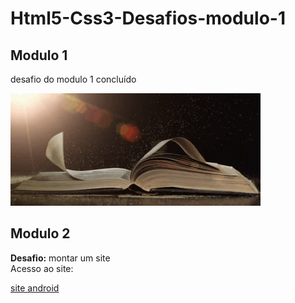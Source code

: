 # Html5-Css3-Desafios-modulo-1
  ## Modulo 1
desafio do modulo 1 concluído


![livro_gif](https://github.com/leandroluizpereira/Html5-Css3-Desafios-modulo-1/blob/main/livro_gif.gif)          

## Modulo 2 

<strong>Desafio:</strong> montar um site 
<br>
Acesso ao site:

[site android](https://github.com/leandroluizpereira/site-android)
